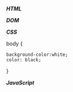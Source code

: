 ***HTML***

***DOM***

***CSS***

body {

	background-color:white;
	color: black;
}

***JavaScript***



